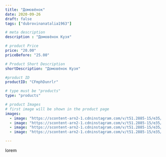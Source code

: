 ```yaml
---
title: "Домовёнок"
date: 2020-09-26
draft: false
tags: ["dubrovinanatalia1963"]

# meta description
description : "Домовёнок Кузя"

# product Price
price: "20.00"
priceBefore: "25.00"

# Product Short Description
shortDescription: "Домовёнок Кузя"

#product ID
productID: "CFmphDunrlr"

# type must be "products"
type: "products"

# product Images
# first image will be shown in the product page
images:
  - image: "https://scontent-arn2-1.cdninstagram.com/v/t51.2885-15/e35/120200085_217189053077378_7401455514927058276_n.jpg?_nc_ht=scontent-arn2-1.cdninstagram.com&_nc_cat=102&_nc_ohc=01aum2jk0YcAX_cmCgf&se=7&tp=1&oh=b6f01727fd26d7f8ca6c05c516ee9b47&oe=605AA42B&ig_cache_key=MjQwNjc5MzYzOTk3MDU5NzkyMw%3D%3D.2"
  - image: "https://scontent-arn2-1.cdninstagram.com/v/t51.2885-15/e35/120196334_276960166598485_2079169709706600729_n.jpg?_nc_ht=scontent-arn2-1.cdninstagram.com&_nc_cat=101&_nc_ohc=DVpL794ORjYAX-7hGJk&se=7&tp=1&oh=334bf39904ac3355ae43154d034c5fd8&oe=605A2EB8&ig_cache_key=MjQwNjc5MzYzOTk5NTcxMDMwOA%3D%3D.2"
  - image: "https://scontent-arn2-1.cdninstagram.com/v/t51.2885-15/e35/120094326_805029750259003_7446188779179507100_n.jpg?_nc_ht=scontent-arn2-1.cdninstagram.com&_nc_cat=107&_nc_ohc=t04oAZMHWpYAX-r8N8x&se=7&tp=1&oh=fcf319868fea1804e593c6967602ee92&oe=605AF5B0&ig_cache_key=MjQwNjc5MzYzOTk2MjE2MDE2NQ%3D%3D.2"
  - image: "https://scontent-arn2-1.cdninstagram.com/v/t51.2885-15/e35/120133613_955709021591373_8783589864196473887_n.jpg?_nc_ht=scontent-arn2-1.cdninstagram.com&_nc_cat=109&_nc_ohc=M3KWLA4DFAUAX_6ocDM&se=7&tp=1&oh=0133e3319386d48455a2c3a158ec7dd4&oe=605A91B4&ig_cache_key=MjQwNjc5MzYzOTk1Mzg5NjQ5Mw%3D%3D.2"

---
```

lorem
